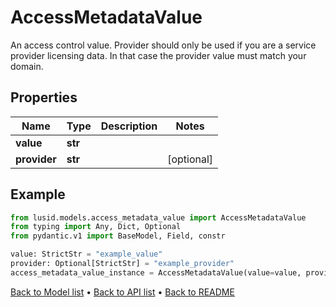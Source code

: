 # AccessMetadataValue

An access control value. Provider should only be used if you are a service provider licensing data. In that case  the provider value must match your domain.
## Properties
Name | Type | Description | Notes
------------ | ------------- | ------------- | -------------
**value** | **str** |  | 
**provider** | **str** |  | [optional] 
## Example

```python
from lusid.models.access_metadata_value import AccessMetadataValue
from typing import Any, Dict, Optional
from pydantic.v1 import BaseModel, Field, constr

value: StrictStr = "example_value"
provider: Optional[StrictStr] = "example_provider"
access_metadata_value_instance = AccessMetadataValue(value=value, provider=provider)

```

[Back to Model list](../README.md#documentation-for-models) &#8226; [Back to API list](../README.md#documentation-for-api-endpoints) &#8226; [Back to README](../README.md)

